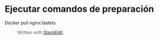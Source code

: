 
# Ejecutar comandos de preparación 

Docker pull nginx:lastets

> Written with [StackEdit](https://stackedit.io/).
<!--stackedit_data:
eyJoaXN0b3J5IjpbMzM2MjUzOTc4XX0=
-->